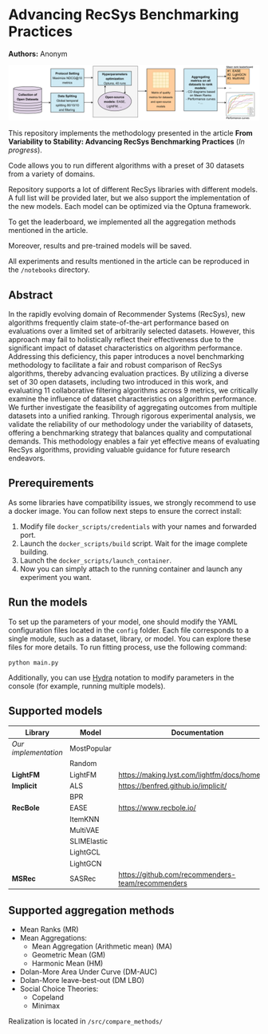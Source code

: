 # Advancing RecSys Benchmarking Practices
**Authors:** Anonym

![pipeline](./images/Benchmark_draft.png)

This repository implements the methodology presented in the article **From Variability to Stability: Advancing RecSys Benchmarking Practices** (*In progress*).

Code allows you to run different algorithms with a preset of $30$ datasets from a variety of domains.

Repository supports a lot of different RecSys libraries with different models. A full list will be provided later, but we also support the implementation of the new models. Each model can be optimized via the Optuna framework.

To get the leaderboard, we implemented all the aggregation methods mentioned in the article.

Moreover, results and pre-trained models will be saved.

All experiments and results mentioned in the article can be reproduced in the `/notebooks` directory.

## Abstract

In the rapidly evolving domain of Recommender Systems (RecSys), new algorithms frequently claim state-of-the-art performance based on evaluations over a limited set of arbitrarily selected datasets. However, this approach may fail to holistically reflect their effectiveness due to the significant impact of dataset characteristics on algorithm performance. Addressing this deficiency, this paper introduces a novel benchmarking methodology to facilitate a fair and robust comparison of RecSys algorithms, thereby advancing evaluation practices. By utilizing a diverse set of $30$ open datasets, including two introduced in this work, and evaluating $11$ collaborative filtering algorithms across $9$ metrics, we critically examine the influence of dataset characteristics on algorithm performance. We further investigate the feasibility of aggregating outcomes from multiple datasets into a unified ranking. Through rigorous experimental analysis, we validate the reliability of our methodology under the variability of datasets, offering a benchmarking strategy that balances quality and computational demands. This methodology enables a fair yet effective means of evaluating RecSys algorithms, providing valuable guidance for future research endeavors.

## Prerequirements

As some libraries have compatibility issues, we strongly recommend to use a docker image. You can follow next steps to ensure the correct install:

1. Modify file `docker_scripts/credentials` with your names and forwarded port.
2. Launch the `docker_scripts/build` script. Wait for the image complete building.
3. Launch the `docker_scripts/launch_container`.
4. Now you can simply attach to the running container and launch any experiment you want.

## Run the models

To set up the parameters of your model, one should modify the YAML configuration files located in the `config` folder. Each file corresponds to a single module, such as a dataset, library, or model. You can explore these files for more details. To run fitting process, use the following command:

```
python main.py
```

Additionally, you can use [Hydra](https://hydra.cc/docs/intro/) notation to modify parameters in the console (for example, running multiple models).

## Supported models

| Library | Model | Documentation |
| ------- | ----- | ------ |
| *Our implementation* | MostPopular| |
| | Random | |
| **LightFM** | LightFM | https://making.lyst.com/lightfm/docs/home.html |
| **Implicit** | ALS | https://benfred.github.io/implicit/ |
| | BPR | |
| **RecBole**| EASE | https://www.recbole.io/|
| | ItemKNN | |
| | MultiVAE | |
| | SLIMElastic | |
| | LightGCL | |
| | LightGCN | |
| **MSRec** | SASRec | https://github.com/recommenders-team/recommenders |

## Supported aggregation methods

- Mean Ranks (MR)
- Mean Aggregations:
  - Mean Aggregation (Arithmetic mean) (MA)
  - Geometric Mean (GM)
  - Harmonic Mean (HM)
- Dolan-More Area Under Curve (DM-AUC)
- Dolan-More leave-best-out (DM LBO)
- Social Choice Theories:
  - Copeland
  - Minimax

Realization is located in `/src/compare_methods/`
